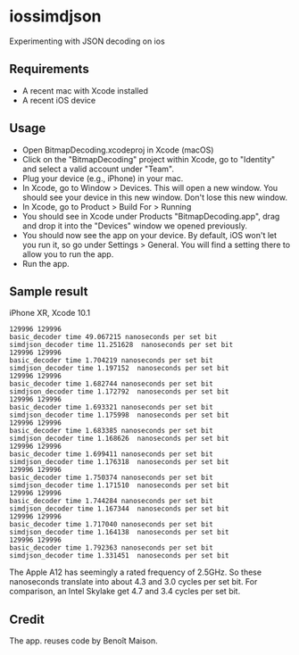# iossimdjson
Experimenting with JSON decoding on ios 

## Requirements

- A recent mac with Xcode installed
- A recent iOS device


## Usage

- Open BitmapDecoding.xcodeproj in Xcode (macOS) 
- Click on the "BitmapDecoding" project within Xcode, go to "Identity" and select a valid account under "Team".
- Plug your device (e.g., iPhone) in your mac.
- In Xcode, go to Window > Devices. This will open a new window. You should see your device in this new window. Don't lose this new window.
- In Xcode, go to Product > Build For > Running
- You should see in Xcode under Products "BitmapDecoding.app", drag and drop it into the "Devices" window we opened previously.
- You should now see the app on your device. By default, iOS won't let you run it, so go under Settings > General. You will find a setting there to allow you to run the app.
- Run the app.

## Sample result

iPhone XR, Xcode 10.1
```
129996 129996 
basic_decoder time 49.067215 nanoseconds per set bit 
simdjson_decoder time 11.251628  nanoseconds per set bit  
129996 129996 
basic_decoder time 1.704219 nanoseconds per set bit 
simdjson_decoder time 1.197152  nanoseconds per set bit  
129996 129996 
basic_decoder time 1.682744 nanoseconds per set bit 
simdjson_decoder time 1.172792  nanoseconds per set bit  
129996 129996 
basic_decoder time 1.693321 nanoseconds per set bit 
simdjson_decoder time 1.175998  nanoseconds per set bit  
129996 129996 
basic_decoder time 1.683385 nanoseconds per set bit 
simdjson_decoder time 1.168626  nanoseconds per set bit  
129996 129996 
basic_decoder time 1.699411 nanoseconds per set bit 
simdjson_decoder time 1.176318  nanoseconds per set bit  
129996 129996 
basic_decoder time 1.750374 nanoseconds per set bit 
simdjson_decoder time 1.171510  nanoseconds per set bit  
129996 129996 
basic_decoder time 1.744284 nanoseconds per set bit 
simdjson_decoder time 1.167344  nanoseconds per set bit  
129996 129996 
basic_decoder time 1.717040 nanoseconds per set bit 
simdjson_decoder time 1.164138  nanoseconds per set bit  
129996 129996 
basic_decoder time 1.792363 nanoseconds per set bit 
simdjson_decoder time 1.331451  nanoseconds per set bit  

```

The Apple A12 has seemingly a rated frequency of 2.5GHz. So these nanoseconds translate into about 4.3 and 3.0 cycles per set bit. For comparison, an Intel Skylake get 4.7	and	3.4 cycles per set bit.



## Credit


The app. reuses code by Benoît Maison.
